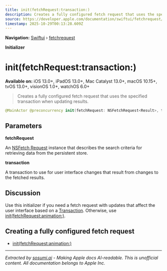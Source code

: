 ```yaml
---
title: init(fetchRequest:transaction:)
description: Creates a fully configured fetch request that uses the specified transaction when updating results.
source: https://developer.apple.com/documentation/swiftui/fetchrequest/init(fetchrequest:transaction:)
timestamp: 2025-10-29T00:13:28.609Z
---
```


**Navigation:** [Swiftui](/documentation/swiftui) › [fetchrequest](/documentation/swiftui/fetchrequest)

**Initializer**

# init(fetchRequest:transaction:)

**Available on:** iOS 13.0+, iPadOS 13.0+, Mac Catalyst 13.0+, macOS 10.15+, tvOS 13.0+, visionOS 1.0+, watchOS 6.0+

> Creates a fully configured fetch request that uses the specified transaction when updating results.

```swift
@MainActor @preconcurrency init(fetchRequest: NSFetchRequest<Result>, transaction: Transaction)
```

## Parameters

**fetchRequest**

An [NSFetch Request](/documentation/CoreData/NSFetchRequest) instance that describes the search criteria for retrieving data from the persistent store.



**transaction**

A transaction to use for user interface changes that result from changes to the fetched results.



## Discussion

Use this initializer if you need a fetch request with updates that affect the user interface based on a [Transaction](/documentation/swiftui/transaction). Otherwise, use [init(fetchRequest:animation:)](/documentation/swiftui/fetchrequest/init(fetchrequest:animation:)).

## Creating a fully configured fetch request

- [init(fetchRequest:animation:)](/documentation/swiftui/fetchrequest/init(fetchrequest:animation:))

---

*Extracted by [sosumi.ai](https://sosumi.ai) - Making Apple docs AI-readable.*
*This is unofficial content. All documentation belongs to Apple Inc.*
